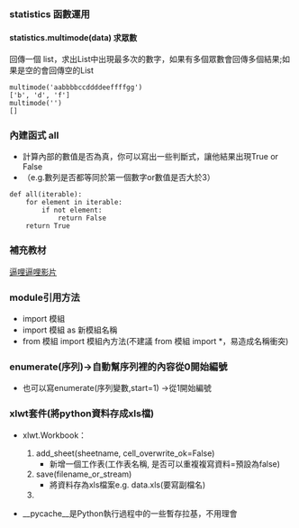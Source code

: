 ### statistics 函數運用
#### statistics.multimode(data) 求眾數
回傳一個 list，求出List中出現最多次的數字，如果有多個眾數會回傳多個結果;如果是空的會回傳空的List
```
multimode('aabbbbccddddeeffffgg')
['b', 'd', 'f']
multimode('')
[]
```

### 內建函式 all
- 計算內部的數值是否為真，你可以寫出一些判斷式，讓他結果出現True or False
- （e.g.數列是否都等同於第一個數字or數值是否大於3）
```
def all(iterable):
    for element in iterable:
        if not element:
            return False
    return True
```

### 補充教材
[逼哩逼哩影片](https://www.bilibili.com/video/BV1LL4y1h7ny/?share_source=copy_web)

### module引用方法
- import 模組
- import 模組 as 新模組名稱
- from 模組 import 模組內方法(不建議 from 模組 import *，易造成名稱衝突)

### enumerate(序列)->自動幫序列裡的內容從0開始編號
- 也可以寫enumerate(序列變數,start=1) ->從1開始編號

### xlwt套件(將python資料存成xls檔)
- xlwt.Workbook：
    1. add_sheet(sheetname, cell_overwrite_ok=False)
        - 新增一個工作表(工作表名稱, 是否可以重複複寫資料=預設為false)
    2. save(filename_or_stream)
        - 將資料存為xls檔案e.g. data.xls(要寫副檔名)
    3. 

- __pycache__是Python執行過程中的一些暫存拉基，不用理會